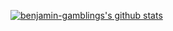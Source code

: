 [![benjamin-gamblings's github stats](https://github-readme-stats.vercel.app/api?username=benjamin-gambling&show_icons=true)](https://github.com/anuraghazra/github-readme-stats)

